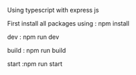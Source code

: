 Using typescript with express js

First install all packages using : npm install

dev  : npm run dev

build : npm run build

start :npm run start
